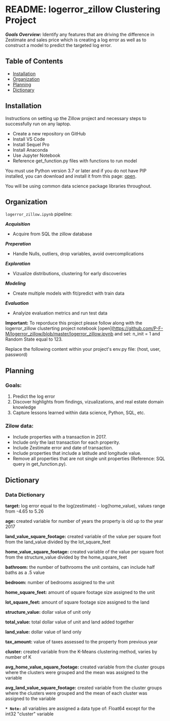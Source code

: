 # README: logerror_zillow Clustering Project

***Goals Overview:*** Identify any features that are driving the difference in Zestimate and sales price which is creating a log error as well as to construct a model to predict the targeted log error.

## Table of Contents

- [Installation](#installation)
- [Organization](#organization)
- [Planning](#planning)
- [Dictionary](#dictionary)

## Installation

Instructions on setting up the Zillow project and necessary steps to successfully run on any laptop. 

- Create a new repository on GitHub
- Install VS Code
- Install Sequel Pro
- Install Anaconda
- Use Jupyter Notebook
- Reference get_function.py files with functions to run model

You must use Python version 3.7 or later and if you do not have PIP installed, you can download and install it from this page: [open](https://pypi.org/project/pip/).

You will be using common data science package libraries throughout.

## Organization

`logerror_zillow.ipynb` pipeline:

_**Acquisition**_
- Acquire from SQL the zillow database

_**Preperation**_
- Handle Nulls, outliers, drop variables, avoid overcomplications

_**Exploration**_
- Vizualize distributions, clustering for early discoveries

_**Modeling**_
- Create multiple models with fit/predict with train data

_**Evaluation**_
- Analyize evaluation metrics and run test data

**Important:** 
To reporduce this project please follow along with the logerror_zillow clusterting project notebook [open](https://github.com/P-F-M/logerror_zillow/blob/master/logerror_zillow.ipynb and set: n_init = 1 and Random State equal to 123.

Replace the following content within your project's env.py file: (host, user, password) 

## Planning

### Goals:

1. Predict the log error
2. Discover highlights from findings, vizualizations, and real estate domain knowledge
3. Capture lessons learned within data science, Python, SQL, etc.

### Zilow data:

* Include properties with a transaction in 2017.
* Include only the last transaction for each properity.
* Include Zestimate error and date of transaction.
* Include properties that include a latitude and longitude value.
* Remove all properties that are not single unit properties (Reference: SQL query in get_function.py).

## Dictionary

### Data Dictionary

**target:** log error equal to the log(zestimate) - log(home_value), values range from -4.65 to 5.26

**age:** created variable for number of years the property is old up to the year 2017

**land_value_square_footage:** created variable of the value per square foot from the land_value divided by the lot_square_feet

**home_value_square_footage:** created variable of the value per square foot from the structure_value divided by the home_square_feet

**bathroom:** the number of bathrooms the unit contains, can include half baths as a .5 value

**bedroom:** number of bedrooms assigned to the unit

**home_square_feet:** amount of square footage size assigned to the unit

**lot_square_feet:** amount of square footage size assigned to the land

**structure_value:** dollar value of unit only

**total_value:** total dollar value of unit and land added together

**land_value:** dollar value of land only

**tax_amount:** value of taxes assessed to the property from previous year

**cluster:** created variable from the K-Means clustering method, varies by number of K

**avg_home_value_square_footage:** created variable from the cluster groups where the clusters were grouped and the mean was assigned to the variable

**avg_land_value_square_footage:** created variable from the cluster groups where the clusters were grouped and the mean of each cluster was assigned to the variable

**`* Note:`** all variables are assigned a data type of: Float64 except for the int32 "cluster" variable